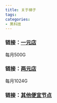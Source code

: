 ```yaml
---
title: 关于梯子
tags: 
categories: 
- 黑科技
---
```


### 链接：[一元店](https://xn--4gq62f52gdss.com/#/dashboard)
每月500G

### 链接：[两元店](https://xn--5hqx9equq.com/#/dashboard)
每月1024G

### 链接：[其他便宜节点](https://9.234456.xyz/abc.html?t=638429429928909002)

